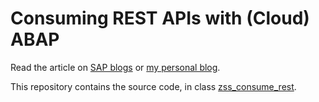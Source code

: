 # Consuming REST APIs with (Cloud) ABAP
Read the article on [SAP blogs](https://blogs.sap.com/2020/10/27/consuming-rest-apis-with-cloud-abap/comment-page-1/#comment-540009) or [my personal blog](https://s7oev.com/blog/2020/10/27/consuming-rest-apis-with-cloud-abap).

This repository contains the source code, in class [zss_consume_rest](https://github.com/s7oev/consume_rest_api_in_abap/blob/main/zss_consume_rest.clas.abap).
